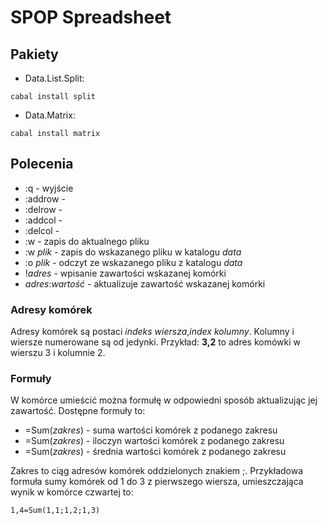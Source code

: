 # SPOP Spreadsheet

## Pakiety
* Data.List.Split: 
```
cabal install split
```
* Data.Matrix: 
```
cabal install matrix
```

## Polecenia
* :q - wyjście
* :addrow - 
* :delrow - 
* :addcol - 
* :delcol - 
* :w - zapis do aktualnego pliku
* :w _plik_ - zapis do wskazanego pliku w katalogu _data_
* :o _plik_ - odczyt ze wskazanego pliku z katalogu _data_
* !_adres_ - wpisanie zawartości wskazanej komórki
* _adres_:_wartość_ - aktualizuje zawartość wskazanej komórki

### Adresy komórek

Adresy komórek są postaci _indeks wiersza_,_index kolumny_. Kolumny i wiersze numerowane są od jedynki. Przykład: __3,2__ to adres komówki w wierszu 3 i kolumnie 2. 

### Formuły

W komórce umieścić można formułę w odpowiedni sposób aktualizując jej zawartość.
Dostępne formuły to:
* =Sum(_zakres_) - suma wartości komórek z podanego zakresu
* =Sum(_zakres_) - iloczyn wartości komórek z podanego zakresu
* =Sum(_zakres_) - średnia wartości komórek z podanego zakresu

Zakres to ciąg adresów komórek oddzielonych znakiem ;. 
Przykładowa formuła sumy komórek od 1 do 3 z pierwszego wiersza, umieszczająca wynik w komórce czwartej to:
```
1,4=Sum(1,1;1,2;1,3)
```
